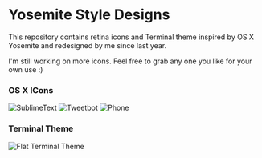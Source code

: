 # Yosemite Style Designs
This repository contains retina icons and Terminal theme inspired by OS X Yosemite and redesigned by me since last year. 

I'm still working on more icons. Feel free to grab any one you like for your own use :)

### OS X ICons
![SublimeText](https://s3.amazonaws.com/f.cl.ly/items/0n2u0W0K441N2M3c1V1a/SublimeText.png)
![Tweetbot](https://s3.amazonaws.com/f.cl.ly/items/313t3H0H3k3w402q0p2I/Tweetbot.png)
![Phone](https://s3.amazonaws.com/f.cl.ly/items/0X3y2V1Z3J3a1R2V0C3z/Phone.png)

### Terminal Theme
![Flat Terminal Theme](https://s3.amazonaws.com/f.cl.ly/items/271318073e3R0X271B3h/FlatTerminalTheme.png)
